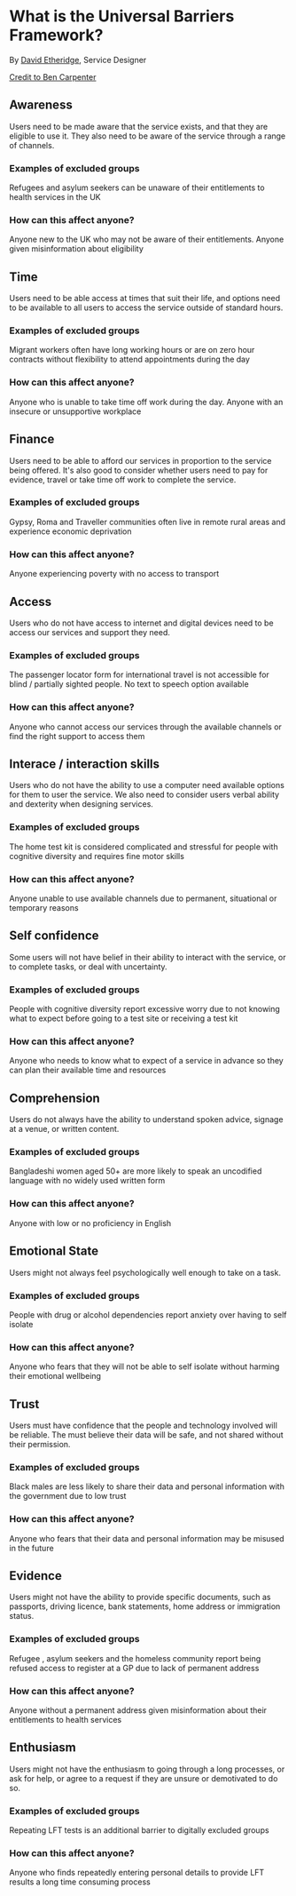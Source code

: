 # What is the Universal Barriers Framework?

By [David Etheridge](https://www.linkedin.com/in/davidmetheridge/), Service Designer

[Credit to Ben Carpenter](https://gds.blog.gov.uk/2019/03/26/understanding-all-the-barriers-service-users-might-face/)

## Awareness

Users need to be made aware that the service exists, and that they are eligible to use it. They also need to be aware of the service through a range of channels.

### Examples of excluded groups

Refugees and asylum seekers can be unaware of their entitlements to health services in the UK

### How can this affect anyone?

Anyone new to the UK who may not be aware of their entitlements. Anyone given misinformation about eligibility

## Time

Users need to be able access at times that suit their life, and options need to be available to all users to access the service outside of standard hours.

### Examples of excluded groups

Migrant workers often have long working hours or are on zero hour contracts without flexibility to attend appointments during the day

### How can this affect anyone?

Anyone who is unable to take time off work during the day. Anyone with an insecure or unsupportive workplace

## Finance

Users need to be able to afford our services in proportion to the service being offered. It's also good to consider whether users need to pay for evidence, travel or take time off work to complete the service.

### Examples of excluded groups

Gypsy, Roma and Traveller communities often live in remote rural areas and experience economic deprivation

### How can this affect anyone?

Anyone experiencing poverty with no access to transport

## Access

Users who do not have access to internet and digital devices need to be access our services and support they need.

### Examples of excluded groups

The passenger locator form for international travel is not accessible for blind / partially sighted people. No text to speech option available

### How can this affect anyone?

Anyone who cannot access our services through the available channels or find the right support to access them

## Interace / interaction skills

Users who do not have the ability to use a computer need available options for them to user the service. We also need to consider users verbal ability and dexterity when designing services.

### Examples of excluded groups

The home test kit is considered complicated and stressful for people with cognitive diversity and requires fine motor skills

### How can this affect anyone?

Anyone unable to use available channels due to permanent, situational or temporary reasons

## Self confidence

Some users will not have belief in their ability to interact with the service, or to complete tasks, or deal with uncertainty.

### Examples of excluded groups

People with cognitive diversity report excessive worry due to not knowing what to expect before going to a test site or receiving a test kit

### How can this affect anyone?

Anyone who needs to know what to expect of a service in advance so they can plan their available time and resources

## Comprehension

Users do not always have the ability to understand spoken advice, signage at a venue, or written content.

### Examples of excluded groups

Bangladeshi women aged 50+ are more likely to speak an uncodified language with no widely used written form

### How can this affect anyone?

Anyone with low or no proficiency in English

## Emotional State

Users might not always feel psychologically well enough to take on a task.

### Examples of excluded groups

People with drug or alcohol dependencies report anxiety over having to self isolate

### How can this affect anyone?

Anyone who fears that they will not be able to self isolate without harming their emotional wellbeing

## Trust

Users must have confidence that the people and technology involved will be reliable. The must believe their data will be safe, and not shared without their permission.

### Examples of excluded groups

Black males are less likely to share their data and personal information with the government due to low trust

### How can this affect anyone?

Anyone who fears that their data and personal information may be misused in the future

## Evidence

Users might not have the ability to provide specific documents, such as passports, driving licence, bank statements, home address or immigration status.

### Examples of excluded groups

Refugee , asylum seekers and the homeless community report being refused access to register at a GP due to lack of permanent address

### How can this affect anyone?

Anyone without a permanent address given misinformation about their entitlements to health services

## Enthusiasm

Users might not have the enthusiasm to going through a long processes, or ask for help, or agree to a request if they are unsure or demotivated to do so.

### Examples of excluded groups

Repeating LFT tests is an additional barrier to digitally excluded groups

### How can this affect anyone?

Anyone who finds repeatedly entering personal details to provide LFT results a long time consuming process
